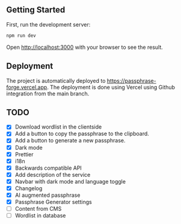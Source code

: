 ## Getting Started

First, run the development server:

```bash
npm run dev
```

Open [http://localhost:3000](http://localhost:3000) with your browser to see the result.

## Deployment

The project is automatically deployed to https://passphrase-forge.vercel.app.
The deployment is done using Vercel using Github integration from the main branch.

## TODO

- [x] Download wordlist in the clientside
- [x] Add a button to copy the passphrase to the clipboard.
- [x] Add a button to generate a new passphrase.
- [x] Dark mode
- [x] Prettier
- [x] i18n
- [x] Backwards compatible API
- [x] Add description of the service
- [x] Navbar with dark mode and language toggle
- [x] Changelog
- [x] AI augmented passphrase
- [x] Passphrase Generator settings
- [ ] Content from CMS
- [ ] Wordlist in database
